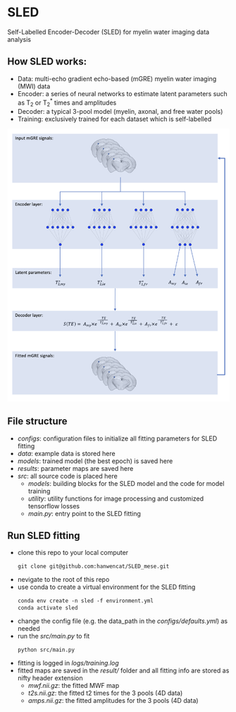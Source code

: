 # SLED
Self-Labelled Encoder-Decoder (SLED) for myelin water imaging data analysis

## How SLED works:
- Data: multi-echo gradient echo-based (mGRE) myelin water imaging (MWI) data
- Encoder: a series of neural networks to estimate latent parameters such as T<sub>2</sub> or T<sub>2</sub><sup>*</sup> times and amplitudes
- Decoder: a typical 3-pool model (myelin, axonal, and free water pools)
- Training: exclusively trained for each dataset which is self-labelled

<img width="750" alt="sled_schematics" src="sled_schematics.png">

## File structure
- *configs*: configuration files to initialize all fitting parameters for SLED fitting
- *data*: example data is stored here
- *models*: trained model (the best epoch) is saved here
- *results*: parameter maps are saved here
- *src*: all source code is placed here
    - *models*: building blocks for the SLED model and the code for model training
    - *utility*: utility functions for image processing and customized tensorflow losses
    - *main.py*: entry point to the SLED fitting

## Run SLED fitting
- clone this repo to your local computer
    ```
    git clone git@github.com:hanwencat/SLED_mese.git
    ```
- nevigate to the root of this repo
- use conda to create a virtual environment for the SLED fitting
    ```
    conda env create -n sled -f environment.yml
    conda activate sled
    ```
- change the config file (e.g. the data_path in the *configs/defaults.yml*) as needed
- run the *src/main.py* to fit
    ```
    python src/main.py
    ```
- fitting is logged in *logs/training.log*
- fitted maps are saved in the *result/* folder and all fitting info are stored as nifty header extension
    - *mwf.nii.gz*: the fitted MWF map
    - *t2s.nii.gz*: the fitted t2 times for the 3 pools (4D data)
    - *amps.nii.gz*: the fitted amplitudes for the 3 pools (4D data)
